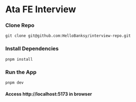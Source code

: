 # Ata FE Interview 

### Clone Repo
```
git clone git@github.com:HelloBanksy/interview-repo.git
```

### Install Dependencies
```
pnpm install
```

### Run the App
```
pnpm dev
```

#### Access http://localhost:5173 in browser
